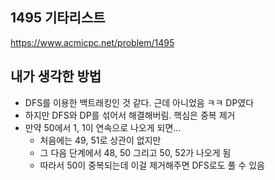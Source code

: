 ## 1495 기타리스트

<https://www.acmicpc.net/problem/1495>

## 내가 생각한 방법

<!-- ![이미지](./img.png) -->

- DFS를 이용한 백트래킹인 것 같다. 근데 아니었음 ㅋㅋ DP였다
- 하지만 DFS와 DP를 섞어서 해결해버림. 핵심은 중복 제거
- 만약 50에서 1, 1이 연속으로 나오게 되면...
  - 처음에는 49, 51로 상관이 없지만
  - 그 다음 단계에서 48, 50 그리고 50, 52가 나오게 됨
  - 따라서 50이 중복되는데 이걸 제거해주면 DFS로도 풀 수 있음
